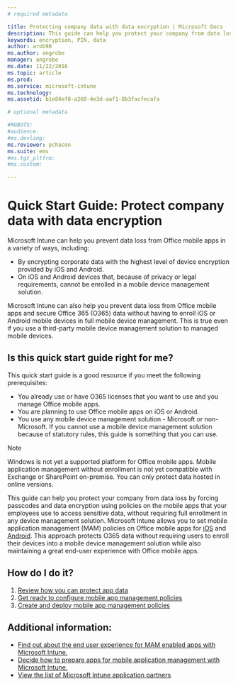 ```yaml
---
# required metadata

title: Protecting company data with data encryption | Microsoft Docs
description: This guide can help you protect your company from data loss by forcing a passcode and data encryption using a policy on  mobile apps.
keywords: encryption, PIN, data
author: arob98ms.author: angrobe
manager: angrobe
ms.date: 11/22/2016
ms.topic: article
ms.prod:
ms.service: microsoft-intune
ms.technology:
ms.assetid: b1e84ef8-a260-4e3d-aaf1-8b3facfecafa

# optional metadata

#ROBOTS:
#audience:
#ms.devlang:
ms.reviewer: pchacon
ms.suite: ems
#ms.tgt_pltfrm:
#ms.custom:

---
```


# Quick Start Guide: Protect company data with data encryption
Microsoft Intune can help you prevent data loss from Office mobile apps in a variety of ways, including:
- By encrypting corporate data with the highest level of device encryption provided by iOS and Android.
- On iOS and Android devices that, because of privacy or legal requirements, cannot be enrolled in a mobile device management solution.

Microsoft Intune can also help you prevent data loss from Office mobile apps and secure Office 365 (O365) data without having to enroll iOS or Android mobile devices in full mobile device management. This is true even if you use a third-party mobile device management solution to managed mobile devices.

## Is this quick start guide right for me?
This quick start guide is a good resource if you meet the following prerequisites:
- You already use or have O365 licenses that you want to use and you manage Office mobile apps.
- You are planning to use Office mobile apps on iOS or Android.
- You use any mobile device management solution - Microsoft or non-Microsoft. If you cannot use a mobile device management solution because of statutory rules, this guide is something that you can use.

> [!NOTE]
> Windows is not yet a supported platform for Office mobile apps. Mobile application management without enrollment is not yet compatible with Exchange or SharePoint on-premise. You can only protect data hosted in online versions.

This guide can help you protect your company from data loss by forcing passcodes and data encryption using policies on the mobile apps that your employees use to access sensitive data, without requiring full enrollment in any device management solution. Microsoft Intune allows you to set mobile application management (MAM) policies on Office mobile apps for [iOS](https://products.office.com/en-us/mobile/office-mobile-apps-for-ios) and [Android](https://products.office.com/en-us/mobile/office-mobile-apps-for-android). This approach protects O365 data without requiring users to enroll their devices into a mobile device management solution while also maintaining a great end-user experience with Office mobile apps.

## How do I do it?
1.	[Review how you can protect app data](/intune/deploy-use/protect-app-data-using-mobile-app-management-policies-with-microsoft-intune)
2.	[Get ready to configure mobile app management policies](/intune/deploy-use/get-ready-to-configure-mobile-app-management-policies-with-microsoft-intune)
3.	[Create and deploy mobile app management policies](/intune/deploy-use/create-and-deploy-mobile-app-management-policies-with-microsoft-intune)

## Additional information:
- [Find out about the end user experience for MAM enabled apps with Microsoft Intune.](/intune/deploy-use/end-user-experience-for-mam-enabled-apps-with-microsoft-intune)
- [Decide how to prepare apps for mobile application management with Microsoft Intune.](/intune/deploy-use/decide-how-to-prepare-apps-for-mobile-application-management-with-microsoft-intune)
- [View the list of Microsoft Intune application partners](https://www.microsoft.com/en-us/cloud-platform/microsoft-intune-partners)
